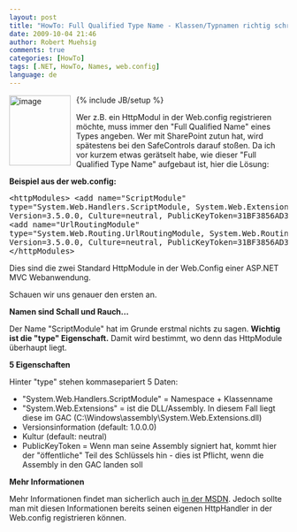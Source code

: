 ```yaml
---
layout: post
title: "HowTo: Full Qualified Type Name - Klassen/Typnamen richtig schreiben"
date: 2009-10-04 21:46
author: Robert Muehsig
comments: true
categories: [HowTo]
tags: [.NET, HowTo, Names, web.config]
language: de
---
```

{% include JB/setup %}
<a href="{{BASE_PATH}}/assets/wp-images-de/image831.png"><img style="border-right: 0px; border-top: 0px; margin: 0px 10px 0px 0px; border-left: 0px; border-bottom: 0px" height="127" alt="image" src="{{BASE_PATH}}/assets/wp-images-de/image_thumb16.png" width="111" align="left" border="0"></a>  <p>Wer z.B. ein HttpModul in der Web.config registrieren möchte, muss immer den "Full Qualified Name" eines Types angeben. Wer mit SharePoint zutun hat, wird spätestens bei den SafeControls darauf stoßen. Da ich vor kurzem etwas gerätselt habe, wie dieser "Full Qualified Type Name" aufgebaut ist, hier die Lösung:</p><p><strong>Beispiel aus der web.config:</strong></p> <div class="wlWriterSmartContent" id="scid:812469c5-0cb0-4c63-8c15-c81123a09de7:2db2f2cf-16d1-44d1-bf1c-393004204787" style="padding-right: 0px; display: inline; padding-left: 0px; float: none; padding-bottom: 0px; margin: 0px; padding-top: 0px"><pre name="code" class="c#">		&lt;httpModules&gt;
			&lt;add name="ScriptModule" type="System.Web.Handlers.ScriptModule, System.Web.Extensions, Version=3.5.0.0, Culture=neutral, PublicKeyToken=31BF3856AD364E35"/&gt;
			&lt;add name="UrlRoutingModule" type="System.Web.Routing.UrlRoutingModule, System.Web.Routing, Version=3.5.0.0, Culture=neutral, PublicKeyToken=31BF3856AD364E35"/&gt;
		&lt;/httpModules&gt;</pre></div>
<p>Dies sind die zwei Standard HttpModule in der Web.Config einer ASP.NET MVC Webanwendung.</p>
<p>Schauen wir uns genauer den ersten an.</p>
<p><strong>Namen sind Schall und Rauch...</strong></p>
<p>Der Name "ScriptModule" hat im Grunde erstmal nichts zu sagen. <strong>Wichtig ist die "type" Eigenschaft.</strong> Damit wird bestimmt, wo denn das HttpModule überhaupt liegt.</p>
<p><strong>5 Eigenschaften</strong></p>
<p>Hinter "type" stehen kommasepariert 5 Daten:</p>
<ul>
<li>"System.Web.Handlers.ScriptModule" = Namespace + Klassenname</li>
<li>"System.Web.Extensions" = ist die DLL/Assembly. In diesem Fall liegt diese im GAC (C:\Windows\assembly\System.Web.Extensions.dll)</li>
<li>Versionsinformation (default: 1.0.0.0)</li>
<li>Kultur (default: neutral)</li>
<li>PublicKeyToken = Wenn man seine Assembly signiert hat, kommt hier der "öffentliche" Teil des Schlüssels hin - dies ist Pflicht, wenn die Assembly in den GAC landen soll</li></ul>
<p><strong>Mehr Informationen</strong></p>
<p>Mehr Informationen findet man sicherlich auch <a href="http://msdn.microsoft.com/en-us/library/yfsftwz6.aspx">in der MSDN</a>. Jedoch sollte man mit diesen Informationen bereits seinen eigenen HttpHandler in der Web.config registrieren können.</p>
